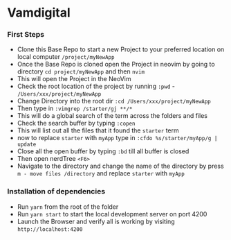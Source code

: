

# Vamdigital

### First Steps
* Clone this Base Repo to start a new Project to your preferred location on local computer `/project/myNewApp`
* Once the Base Repo is cloned open the Project in neovim by going to directory `cd project/myNewApp` and then `nvim`
* This will open the Project in the NeoVim
* Check the root location of the project by running `:pwd` - `/Users/xxx/project/myNewApp`
* Change Directory into the root dir `:cd /Users/xxx/project/myNewApp`
* Then type in `:vimgrep /starter/gj **/*`
* This will do a global search of the term across the folders and files
* Check the search buffer by typing `:copen`
* This will list out all the files that it found the `starter` term
* now to replace `starter` with `myApp` type in `:cfdo %s/starter/myApp/g | update`
* Close all the open buffer by typing `:bd` till all buffer is closed
* Then open nerdTree `<F6>`
* Navigate to the directory and change the name of the directory by press `m - move files /directory` and replace `starter` with `myApp`

### Installation of dependencies
* Run `yarn` from the root of the folder
* Run `yarn start` to start the local development server on port 4200
* Launch the Browser and verify all is working by visiting `http://localhost:4200`
